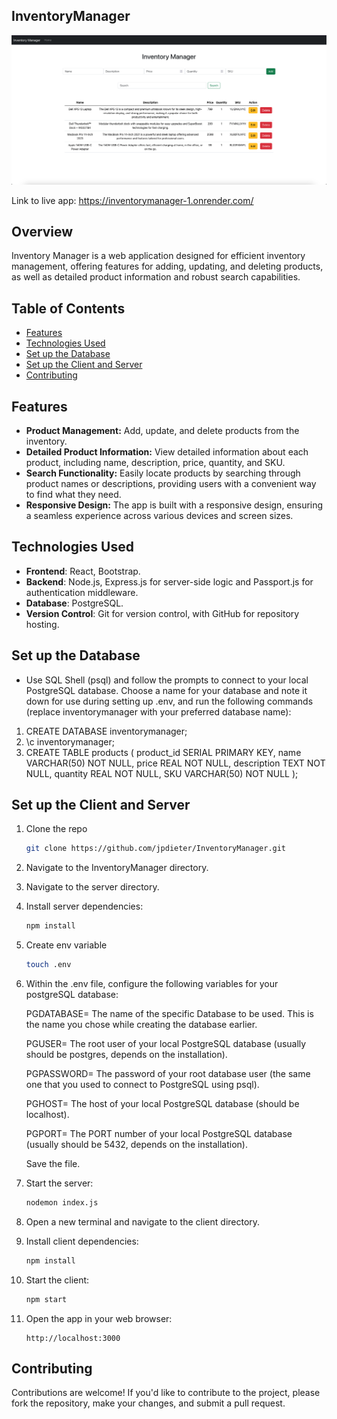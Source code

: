 ## InventoryManager

![InventoryManager Image](client/public/InvMgr.png)

Link to live app: https://inventorymanager-1.onrender.com/

## Overview

Inventory Manager is a web application designed for efficient inventory management, offering features for adding, updating, and deleting products, as well as detailed product information and robust search capabilities.

## Table of Contents

- [Features](#features)
- [Technologies Used](#technologies-used)
- [Set up the Database](#set-up-the-database)
- [Set up the Client and Server](#set-up-the-client-and-server)
- [Contributing](#contributing)

## Features

- **Product Management:** Add, update, and delete products from the inventory.
- **Detailed Product Information:** View detailed information about each product, including name, description, price, quantity, and SKU.
- **Search Functionality:** Easily locate products by searching through product names or descriptions, providing users with a convenient way to find what they need.
- **Responsive Design:** The app is built with a responsive design, ensuring a seamless experience across various devices and screen sizes.

## Technologies Used

- **Frontend**: React, Bootstrap.
- **Backend**: Node.js, Express.js for server-side logic and Passport.js for authentication middleware.
- **Database**: PostgreSQL.
- **Version Control**: Git for version control, with GitHub for repository hosting.

## Set up the Database

- Use SQL Shell (psql) and follow the prompts to connect to your local PostgreSQL database.
    Choose a name for your database and note it down for use during setting up .env, and run the         following commands (replace inventorymanager with your preferred database name):
  
1.  CREATE DATABASE inventorymanager;
2.  \c inventorymanager;
3.  CREATE TABLE products (
    product_id SERIAL PRIMARY KEY,
    name VARCHAR(50) NOT NULL,
    price REAL NOT NULL,
    description TEXT NOT NULL,
    quantity REAL NOT NULL,
    SKU VARCHAR(50) NOT NULL
);

## Set up the Client and Server

1. Clone the repo
   ```bash
   git clone https://github.com/jpdieter/InventoryManager.git
   ```
2. Navigate to the InventoryManager directory.

3. Navigate to the server directory.

4. Install server dependencies:

   ```bash
   npm install

5. Create env variable   

     ```bash
   touch .env

6. Within the .env file, configure the following variables for your postgreSQL database:
   
   PGDATABASE= The name of the specific Database to be used. This is the name you chose while creating the database earlier.
   
   PGUSER= The root user of your local PostgreSQL database (usually should be postgres, depends on the installation).
   
   PGPASSWORD= The password of your root database user (the same one that you used to connect to PostgreSQL using psql).
   
   PGHOST= The host of your local PostgreSQL database (should be localhost).
   
   PGPORT= The PORT number of your local PostgreSQL database (usually should be 5432, depends on the installation).

    Save the file.
 
5. Start the server:

   ```bash
   nodemon index.js   
   ```

6. Open a new terminal and navigate to the client directory.

7. Install client dependencies:

   ```bash
   npm install

8. Start the client:

   ```bash
   npm start   
   ```   

9. Open the app in your web browser:

   ```
   http://localhost:3000
   ```

## Contributing

Contributions are welcome! If you'd like to contribute to the project, please fork the repository, make your changes, and submit a pull request.

